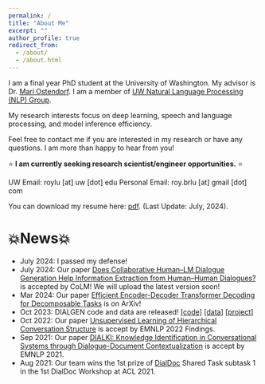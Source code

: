 ```yaml
---
permalink: /
title: "About Me"
excerpt: ""
author_profile: true
redirect_from:
  - /about/
  - /about.html
---
```


I am a final year PhD student at the University of Washington. My advisor is Dr. <a href="https://people.ece.uw.edu/ostendorf/" >Mari Ostendorf</a>. I am a member of <a href="https://nlp.washington.edu/">UW Natural Language Processing (NLP) Group</a>.

My research interests focus on deep learning, speech and language processing, and model inference efficiency.

Feel free to contact me if you are interested in my research or have any questions. I am more than happy to hear from you!

⭐ **I am currently seeking research scientist/engineer opportunities.** ⭐

UW Email: roylu [at] uw [dot] edu
Personal Email: roy.brlu [at] gmail [dot] com

You can download my resume here: <a href="files/boru_roylu.pdf" target="_blank">pdf</a>. (Last Update: July, 2024).

💥News💥
========
* July 2024: I passed my defense!
* July 2024: Our paper [Does Collaborative Human–LM Dialogue Generation Help Information Extraction from Human–Human Dialogues?](https://arxiv.org/abs/2307.07047) is accepted by CoLM! We will upload the latest version soon!
* Mar 2024: Our paper [Efficient Encoder-Decoder Transformer Decoding for Decomposable Tasks](https://arxiv.org/abs/2403.13112) is on ArXiv! 
* Oct 2023: DIALGEN code and data are released! [[code]](https://github.com/boru-roylu/DialGenModel/tree/main) [[data]](https://github.com/boru-roylu/DialGenModel/tree/main/dialgen_data/v1.0) [[project]](https://nlp.borulu.com/DialGen/)
* Oct 2022: Our paper [Unsupervised Learning of Hierarchical Conversation Structure](https://aclanthology.org/2022.findings-emnlp.415/) is accept by EMNLP 2022 Findings.
* Sep 2021: Our paper [DIALKI: Knowledge Identification in Conversational Systems through Dialogue-Document Contextualization](https://aclanthology.org/2021.emnlp-main.140/) is accept by EMNLP 2021.
* Aug 2021: Our team wins the 1st prize of [DialDoc](https://doc2dial.github.io/) Shared Task subtask 1 in the 1st DialDoc Workshop at ACL 2021.
